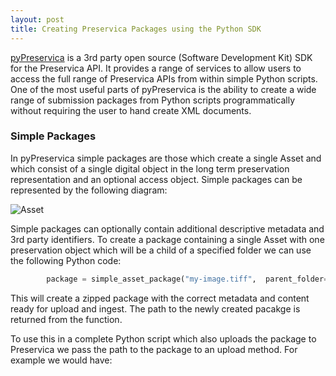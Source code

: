 ```yaml
---
layout: post
title: Creating Preservica Packages using the Python SDK
---
```



[pyPreservica](https://pypreservica.readthedocs.io/) is a 3rd party open source (Software Development Kit) SDK for the Preservica API. 
It provides a range of services to allow users to access the full range of Preservica APIs from within simple Python scripts.
One of the most useful parts of pyPreservica is the ability to create a wide range of submission packages from 
Python scripts programmatically without requiring the user to hand create XML documents.

### Simple Packages

In pyPreservica simple packages are those which create a single Asset and which consist of a single digital object in the long term preservation representation and an optional access object.
Simple packages can be represented by the following diagram:

 ![Asset](https://pypreservica.readthedocs.io/en/latest/_images/simple_asset_package.png)
 
Simple packages can optionally contain additional descriptive metadata and 3rd party identifiers.
To create a package containing a single Asset with one preservation object which will be a child of a specified folder we can use the following Python code:

```python
        package = simple_asset_package("my-image.tiff",  parent_folder=folder)
```

This will create a zipped package with the correct metadata and content ready for upload and ingest. The path to the newly created pacakge is returned from the function.

To use this in a complete Python script which also uploads the package to Preservica we pass the path to the package to an upload method. 
For example we would have:
